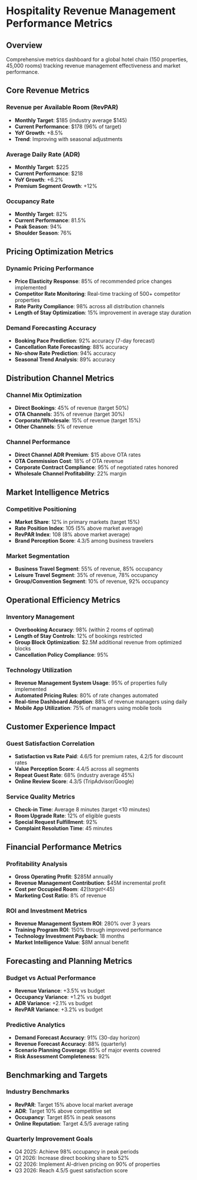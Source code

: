 # Hospitality Revenue Management Performance Metrics

## Overview
Comprehensive metrics dashboard for a global hotel chain (150 properties, 45,000 rooms) tracking revenue management effectiveness and market performance.

## Core Revenue Metrics

### Revenue per Available Room (RevPAR)
- **Monthly Target**: $185 (industry average $145)
- **Current Performance**: $178 (96% of target)
- **YoY Growth**: +8.5%
- **Trend**: Improving with seasonal adjustments

### Average Daily Rate (ADR)
- **Monthly Target**: $225
- **Current Performance**: $218
- **YoY Growth**: +6.2%
- **Premium Segment Growth**: +12%

### Occupancy Rate
- **Monthly Target**: 82%
- **Current Performance**: 81.5%
- **Peak Season**: 94%
- **Shoulder Season**: 76%

## Pricing Optimization Metrics

### Dynamic Pricing Performance
- **Price Elasticity Response**: 85% of recommended price changes implemented
- **Competitor Rate Monitoring**: Real-time tracking of 500+ competitor properties
- **Rate Parity Compliance**: 98% across all distribution channels
- **Length of Stay Optimization**: 15% improvement in average stay duration

### Demand Forecasting Accuracy
- **Booking Pace Prediction**: 92% accuracy (7-day forecast)
- **Cancellation Rate Forecasting**: 88% accuracy
- **No-show Rate Prediction**: 94% accuracy
- **Seasonal Trend Analysis**: 89% accuracy

## Distribution Channel Metrics

### Channel Mix Optimization
- **Direct Bookings**: 45% of revenue (target 50%)
- **OTA Channels**: 35% of revenue (target 30%)
- **Corporate/Wholesale**: 15% of revenue (target 15%)
- **Other Channels**: 5% of revenue

### Channel Performance
- **Direct Channel ADR Premium**: $15 above OTA rates
- **OTA Commission Cost**: 18% of OTA revenue
- **Corporate Contract Compliance**: 95% of negotiated rates honored
- **Wholesale Channel Profitability**: 22% margin

## Market Intelligence Metrics

### Competitive Positioning
- **Market Share**: 12% in primary markets (target 15%)
- **Rate Position Index**: 105 (5% above market average)
- **RevPAR Index**: 108 (8% above market average)
- **Brand Perception Score**: 4.3/5 among business travelers

### Market Segmentation
- **Business Travel Segment**: 55% of revenue, 85% occupancy
- **Leisure Travel Segment**: 35% of revenue, 78% occupancy
- **Group/Convention Segment**: 10% of revenue, 92% occupancy

## Operational Efficiency Metrics

### Inventory Management
- **Overbooking Accuracy**: 98% (within 2 rooms of optimal)
- **Length of Stay Controls**: 12% of bookings restricted
- **Group Block Optimization**: $2.5M additional revenue from optimized blocks
- **Cancellation Policy Compliance**: 95%

### Technology Utilization
- **Revenue Management System Usage**: 95% of properties fully implemented
- **Automated Pricing Rules**: 80% of rate changes automated
- **Real-time Dashboard Adoption**: 88% of revenue managers using daily
- **Mobile App Utilization**: 75% of managers using mobile tools

## Customer Experience Impact

### Guest Satisfaction Correlation
- **Satisfaction vs Rate Paid**: 4.6/5 for premium rates, 4.2/5 for discount rates
- **Value Perception Score**: 4.4/5 across all segments
- **Repeat Guest Rate**: 68% (industry average 45%)
- **Online Review Score**: 4.3/5 (TripAdvisor/Google)

### Service Quality Metrics
- **Check-in Time**: Average 8 minutes (target <10 minutes)
- **Room Upgrade Rate**: 12% of eligible guests
- **Special Request Fulfillment**: 92%
- **Complaint Resolution Time**: 45 minutes

## Financial Performance Metrics

### Profitability Analysis
- **Gross Operating Profit**: $285M annually
- **Revenue Management Contribution**: $45M incremental profit
- **Cost per Occupied Room**: $42 (target <$45)
- **Marketing Cost Ratio**: 8% of revenue

### ROI and Investment Metrics
- **Revenue Management System ROI**: 280% over 3 years
- **Training Program ROI**: 150% through improved performance
- **Technology Investment Payback**: 18 months
- **Market Intelligence Value**: $8M annual benefit

## Forecasting and Planning Metrics

### Budget vs Actual Performance
- **Revenue Variance**: +3.5% vs budget
- **Occupancy Variance**: +1.2% vs budget
- **ADR Variance**: +2.1% vs budget
- **RevPAR Variance**: +3.2% vs budget

### Predictive Analytics
- **Demand Forecast Accuracy**: 91% (30-day horizon)
- **Revenue Forecast Accuracy**: 88% (quarterly)
- **Scenario Planning Coverage**: 85% of major events covered
- **Risk Assessment Completeness**: 92%

## Benchmarking and Targets

### Industry Benchmarks
- **RevPAR**: Target 15% above local market average
- **ADR**: Target 10% above competitive set
- **Occupancy**: Target 85% in peak seasons
- **Online Reputation**: Target 4.5/5 average rating

### Quarterly Improvement Goals
- Q4 2025: Achieve 98% occupancy in peak periods
- Q1 2026: Increase direct booking share to 52%
- Q2 2026: Implement AI-driven pricing on 90% of properties
- Q3 2026: Reach 4.5/5 guest satisfaction score
